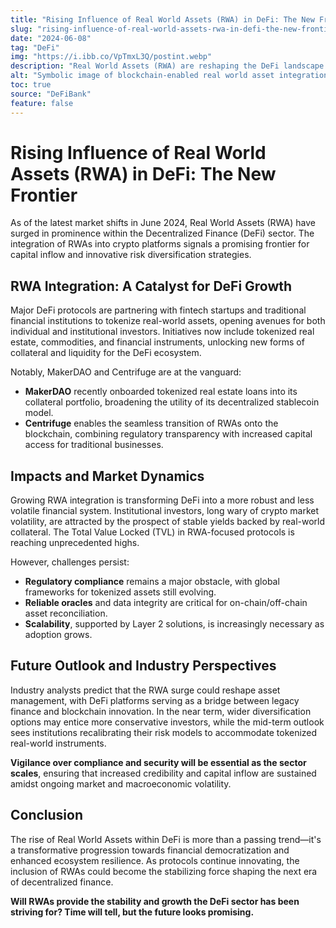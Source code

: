 ```yaml
---
title: "Rising Influence of Real World Assets (RWA) in DeFi: The New Frontier"
slug: "rising-influence-of-real-world-assets-rwa-in-defi-the-new-frontier"
date: "2024-06-08"
tag: "DeFi"
img: "https://i.ibb.co/VpTmxL3Q/postint.webp"
description: "Real World Assets (RWA) are reshaping the DeFi landscape by enhancing capital flows, diversification, and mainstream adoption."
alt: "Symbolic image of blockchain-enabled real world asset integration in DeFi"
toc: true
source: "DeFiBank"
feature: false
---
```


# Rising Influence of Real World Assets (RWA) in DeFi: The New Frontier

As of the latest market shifts in June 2024, Real World Assets (RWA) have surged in prominence within the Decentralized Finance (DeFi) sector. The integration of RWAs into crypto platforms signals a promising frontier for capital inflow and innovative risk diversification strategies.

## RWA Integration: A Catalyst for DeFi Growth

Major DeFi protocols are partnering with fintech startups and traditional financial institutions to tokenize real-world assets, opening avenues for both individual and institutional investors. Initiatives now include tokenized real estate, commodities, and financial instruments, unlocking new forms of collateral and liquidity for the DeFi ecosystem.

Notably, MakerDAO and Centrifuge are at the vanguard:

- **MakerDAO** recently onboarded tokenized real estate loans into its collateral portfolio, broadening the utility of its decentralized stablecoin model.
- **Centrifuge** enables the seamless transition of RWAs onto the blockchain, combining regulatory transparency with increased capital access for traditional businesses.

## Impacts and Market Dynamics

Growing RWA integration is transforming DeFi into a more robust and less volatile financial system. Institutional investors, long wary of crypto market volatility, are attracted by the prospect of stable yields backed by real-world collateral. The Total Value Locked (TVL) in RWA-focused protocols is reaching unprecedented highs.

However, challenges persist:

- **Regulatory compliance** remains a major obstacle, with global frameworks for tokenized assets still evolving.
- **Reliable oracles** and data integrity are critical for on-chain/off-chain asset reconciliation.
- **Scalability**, supported by Layer 2 solutions, is increasingly necessary as adoption grows.

## Future Outlook and Industry Perspectives

Industry analysts predict that the RWA surge could reshape asset management, with DeFi platforms serving as a bridge between legacy finance and blockchain innovation. In the near term, wider diversification options may entice more conservative investors, while the mid-term outlook sees institutions recalibrating their risk models to accommodate tokenized real-world instruments.

**Vigilance over compliance and security will be essential as the sector scales**, ensuring that increased credibility and capital inflow are sustained amidst ongoing market and macroeconomic volatility.

## Conclusion

The rise of Real World Assets within DeFi is more than a passing trend—it's a transformative progression towards financial democratization and enhanced ecosystem resilience. As protocols continue innovating, the inclusion of RWAs could become the stabilizing force shaping the next era of decentralized finance.

**Will RWAs provide the stability and growth the DeFi sector has been striving for? Time will tell, but the future looks promising.**
